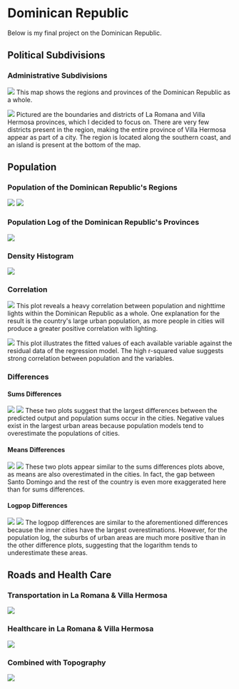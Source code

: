 # Dominican Republic

Below is my final project on the Dominican Republic.

## Political Subdivisions

### Administrative Subdivisions

![](dr.png)
This map shows the regions and provinces of the Dominican Republic as a whole.

![](combined.png)
Pictured are the boundaries and districts of La Romana and Villa Hermosa provinces, which I decided to focus on. There are very few districts present in the region, making the entire province of Villa Hermosa appear as part of a city. The region is located along the southern coast, and an island is present at the bottom of the map.

## Population

### Population of the Dominican Republic's Regions

![](dom_pop19_1.png)
![](domrepublic.png)

### Population Log of the Dominican Republic's Provinces

![](dom_logpop19b.png)

### Density Histogram

![](domhistogram.png)

### Correlation

![](domr2one.png)
This plot reveals a heavy correlation between population and nighttime lights within the Dominican Republic as a whole. One explanation for the result is the country's large urban population, as more people in cities will produce a greater positive correlation with lighting.

![](domr2two.png)
This plot illustrates the fitted values of each available variable against the residual data of the regression model. The high r-squared value suggests strong correlation between population and the variables.

### Differences
#### Sums Differences
![](diffsums.png)
![](diffsums3d.png)
These two plots suggest that the largest differences between the predicted output and population sums occur in the cities. Negative values exist in the largest urban areas because population models tend to overestimate the populations of cities.

#### Means Differences
![](diffmeans.png)
![](diffmeans3d.png)
These two plots appear similar to the sums differences plots above, as means are also overestimated in the cities. In fact, the gap between Santo Domingo and the rest of the country is even more exaggerated here than for sums differences.

#### Logpop Differences
![](difflogpop.png)
![](difflogpop3d.png)
The logpop differences are similar to the aforementioned differences because the inner cities have the largest overestimations. However, for the population log, the suburbs of urban areas are much more positive than in the other difference plots, suggesting that the logarithm tends to underestimate these areas.

## Roads and Health Care
### Transportation in La Romana & Villa Hermosa
![](dom_roads.png)

### Healthcare in La Romana & Villa Hermosa
![](dom_health.png)

### Combined with Topography
![](render.png)
